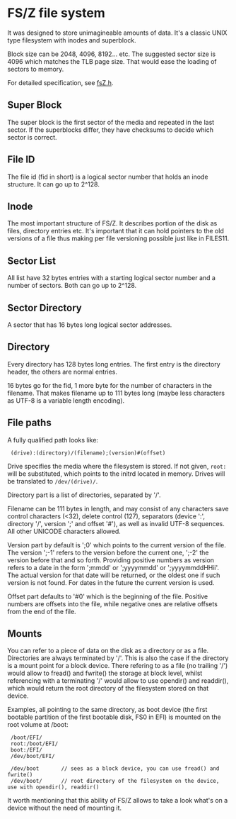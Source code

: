 FS/Z file system
================

It was designed to store unimagineable amounts of data. It's a classic UNIX type filesystem with inodes and superblock.

Block size can be 2048, 4096, 8192... etc. The suggested sector size is 4096 which matches the TLB page size. That would
ease the loading of sectors to memory.

For detailed specification, see [fsZ.h](https://github.com/bztsrc/osz/blob/master/etc/include/fsZ.h).

Super Block
-----------

The super block is the first sector of the media and repeated in the last sector. If the superblocks differ, they have
checksums to decide which sector is correct.

File ID
-------

The file id (fid in short) is a logical sector number that holds an inode structure. It can go up to 2^128.

Inode
-----

The most important structure of FS/Z. It describes portion of the disk as files, directory entries etc. It's important
that it can hold pointers to the old versions of a file thus making per file versioning possible just like in FILES11.

Sector List
-----------

All list have 32 bytes entries with a starting logical sector number and a number of sectors. Both can go up to 2^128.

Sector Directory
----------------

A sector that has 16 bytes long logical sector addresses.

Directory
---------

Every directory has 128 bytes long entries. The first entry is the directory header, the others are normal entries.

16 bytes go for the fid, 1 more byte for the number of characters in the filename. That makes filename up to 111 bytes long
(maybe less characters as UTF-8 is a variable length encoding).

File paths
----------

A fully qualified path looks like:

```
 (drive):(directory)/(filename);(version)#(offset)
```

Drive specifies the media where the filesystem is stored. If not given, `root:` will be substituted, which points to the
initrd located in memory. Drives will be translated to `/dev/(drive)/`.

Directory part is a list of directories, separated by '/'.

Filename can be 111 bytes in length, and may consist of any characters save control characters (<32), delete control (127),
separators (device ':', directory '/', version ';' and offset '#'), as well as invalid UTF-8 sequences. All other
UNICODE characters allowed.

Version part by default is ';0' which points to the current version of the file. The version ';-1' refers to the version
before the current one, ';-2' the version before that and so forth. Providing positive numbers as version refers to a date
in the form ';mmdd' or ';yyyymmdd' or ';yyyymmddHHii'. The actual version for that date will be returned, or the oldest one
if such version is not found. For dates in the future the current version is used.

Offset part defaults to '#0' which is the beginning of the file. Positive numbers are offsets into the file, while negative
ones are relative offsets from the end of the file.

Mounts
------

You can refer to a piece of data on the disk as a directory or as a file. Directories are always terminated by '/'. This is
also the case if the directory is a mount point for a block device. There refering to as a file (no trailing '/') would
allow to fread() and fwrite() the storage at block level, whilst referencing with a terminating '/' would allow to use opendir()
and readdir(), which would return the root directory of the filesystem stored on that device.

Examples, all pointing to the same directory, as boot device (the first bootable partition of the first bootable disk, FS0 in EFI)
is mounted on the root volume at /boot:
```
 /boot/EFI/
 root:/boot/EFI/
 boot:/EFI/
 /dev/boot/EFI/

 /dev/boot       // sees as a block device, you can use fread() and fwrite()
 /dev/boot/      // root directory of the filesystem on the device, use with opendir(), readdir()
```
It worth mentioning that this ability of FS/Z allows to take a look what's on a device without the need of mounting it.
